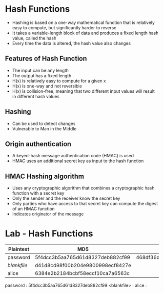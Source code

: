 # Hash Functions

- Hashing is based on a one-way mathematical function that is relatively easy to compute, but significantly harder to reverse
- It takes a variable-length block of data and produces a fixed length hash value, called the hash
- Every time the data is altered, the hash value also changes

## Features of Hash Function
- The input can be any length 
- The output has a fixed length 
- H(x) is relatively easy to compute for a given x 
- H(x) is one-way and not reversible 
- H(x) is collision-free, meaning that two different input values will result in different hash values
## Hashing
- Can be used to detect changes 
- Vulnerable to Man in the Middle
## Origin authentication
- A keyed-hash message authentication code (HMAC) is used
- HMAC uses an additional secret key as input to the hash function
## HMAC Hashing algorithm
- Uses any cryptographic algorithm that combines a cryptographic hash function with a secret key 
- Only the sender and the receiver know the secret key 
- Only parties who have access to that secret key can compute the digest of an HMAC function
- Indicates originator of the message

# Lab - Hash Functions

| Plaintext | MD5 | Sha1   | Sha256 |
| -------- | ------- |----------|-------- |
| password  | 5f4dcc3b5aa765d61d8327deb882cf99 | 468df36d08e878d73b90af1d33740db9e63b0245| |
| _blankfile_ | d41d8cd98f00b204e9800998ecf8427e   | | |
| alice   | 6384e2b2184bcbf58eccf10ca7a6563c    | | |


password : 5f4dcc3b5aa765d61d8327deb882cf99
\<blankfile\> : 
alice : 






